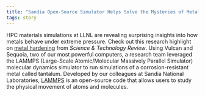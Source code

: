 ```yaml
---
title: "Sandia Open-Source Simulator Helps Solve the Mysteries of Metal Hardening"
tags: story
---
```


HPC materials simulations at LLNL are revealing surprising insights into how metals behave under extreme pressure. Check out this research highlight on [metal hardening](https://str.llnl.gov/2018-09/bulatov) from _Science & Technology Review_. Using Vulcan and Sequoia, two of our most powerful computers, a research team leveraged the LAMMPS (Large-Scale Atomic/Molecular Massively Parallel Simulator) molecular dynamics simulator to run simulations of a corrosion-resistant metal called tantalum. Developed by our colleagues at Sandia National Laboratories, [LAMMPS](https://github.com/lammps/lammps) is an open-source code that allows users to study the physical movement of atoms and molecules.
